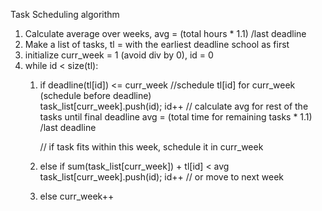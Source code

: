Task Scheduling algorithm

1. Calculate average over weeks, avg = (total hours * 1.1) /last deadline
2. Make a list of tasks, tl = with the earliest deadline school as first
3. initialize curr_week = 1 (avoid div by 0), id = 0
4. while id < size(tl):
      1. if deadline(tl[id]) <= curr_week 
            //schedule tl[id] for curr_week (schedule before deadline)  
            task_list[curr_week].push(id); id++
            // calculate avg for rest of the tasks until final deadline
            avg = (total time for remaining tasks * 1.1) /last deadline
         
         // if task fits within this week, schedule it in curr_week   
      2. else if sum(task_list[curr_week]) + tl[id] < avg
                    task_list[curr_week].push(id); id++
        // or move to next week
      3. else
                 curr_week++

